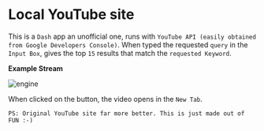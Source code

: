 # Local YouTube site

This is a `Dash` app an unofficial one, runs with `YouTube API (easily obtained from Google Developers Console)`. When typed the requested `query` in the `Input Box`, gives the top `15` results that match the `requested Keyword`.

__Example Stream__

![engine](https://user-images.githubusercontent.com/26375997/40245236-a829fbe2-5ae2-11e8-99c3-67ec74a293a3.png)

When clicked on the button, the video opens in the `New Tab`.

`PS: Original YouTube site far more better. This is just made out of FUN :-)`
